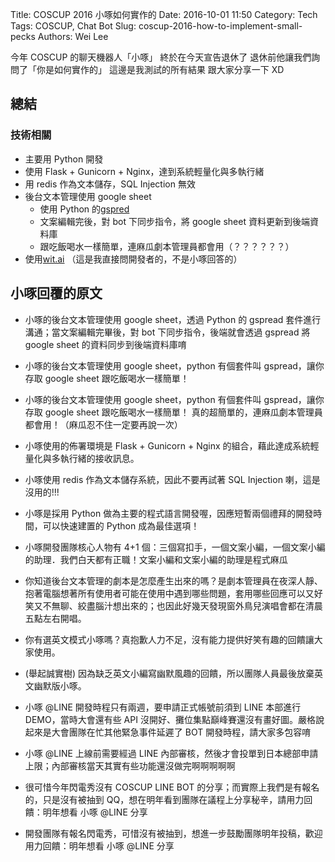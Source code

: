 Title: COSCUP 2016 小啄如何實作的
Date: 2016-10-01 11:50
Category: Tech
Tags: COSCUP, Chat Bot
Slug: coscup-2016-how-to-implement-small-pecks
Authors: Wei Lee

今年 COSCUP 的聊天機器人「小啄」
終於在今天宣告退休了
退休前他讓我們詢問了「你是如何實作的」
這邊是我測試的所有結果
跟大家分享一下 XD

<!--more-->

## 總結

### 技術相關

* 主要用 Python 開發
* 使用 Flask + Gunicorn + Nginx，達到系統輕量化與多執行緒
* 用 redis 作為文本儲存，SQL Injection 無效
* 後台文本管理使用 google sheet
    * 使用 Python 的[gspred](https://github.com/burnash/gspread)
    * 文案編輯完後，對 bot 下同步指令，將 google sheet 資料更新到後端資料庫
    * 跟吃飯喝水一樣簡單，連麻瓜劇本管理員都會用（？？？？？？）
* 使用[wit.ai](https://wit.ai/home) （這是我直接問開發者的，不是小啄回答的）

## 小啄回覆的原文

* 小啄的後台文本管理使用 google sheet，透過 Python 的 gspread 套件進行溝通；當文案編輯完畢後，對 bot 下同步指令，後端就會透過 gspread 將 google sheet 的資料同步到後端資料庫唷

* 小啄的後台文本管理使用 google sheet，python 有個套件叫 gspread，讓你存取 google sheet 跟吃飯喝水一樣簡單！

* 小啄的後台文本管理使用 google sheet，python 有個套件叫 gspread，讓你存取 google sheet 跟吃飯喝水一樣簡單！
	真的超簡單的，連麻瓜劇本管理員都會用！（麻瓜忍不住一定要再說一次）

* 小啄使用的佈署環境是 Flask + Gunicorn + Nginx 的組合，藉此達成系統輕量化與多執行緒的接收訊息。

* 小啄使用 redis 作為文本儲存系統，因此不要再試著 SQL Injection 喇，這是沒用的!!!

* 小啄是採用 Python 做為主要的程式語言開發喔，因應短暫兩個禮拜的開發時間，可以快速建置的 Python 成為最佳選項！

* 小啄開發團隊核心人物有 4+1 個：三個寫扣手，一個文案小編，一個文案小編的助理．我們白天都有正職！文案小編和文案小編的助理是程式麻瓜

* 你知道後台文本管理的劇本是怎麼產生出來的嗎？是劇本管理員在夜深人靜、抱著電腦想著所有使用者可能在使用中遇到哪些問題，套用哪些回應可以又好笑又不無聊、絞盡腦汁想出來的；也因此好幾天發現窗外鳥兒演唱會都在清晨五點左右開唱。

* 你有選英文模式小啄嗎？真抱歉人力不足，沒有能力提供好笑有趣的回饋讓大家使用。

* (舉起誠實樹) 因為缺乏英文小編寫幽默風趣的回饋，所以團隊人員最後放棄英文幽默版小啄。

* 小啄 @LINE 開發時程只有兩週，要申請正式帳號前須到 LINE 本部進行 DEMO，當時大會還有些 API 沒開好、攤位集點巔峰賽還沒有畫好圖。嚴格說起來是大會團隊在忙其他緊急事件延遲了 BOT 開發時程，請大家多包容唷

* 小啄 @LINE 上線前需要經過 LINE 內部審核，然後才會投單到日本總部申請上限；內部審核當天其實有些功能還沒做完啊啊啊啊啊

* 很可惜今年閃電秀沒有 COSCUP LINE BOT 的分享；而實際上我們是有報名的，只是沒有被抽到 QQ，想在明年看到團隊在議程上分享秘辛，請用力回饋：明年想看 小啄 @LINE 分享

* 開發團隊有報名閃電秀，可惜沒有被抽到，想進一步鼓勵團隊明年投稿，歡迎用力回饋：明年想看 小啄 @LINE 分享
